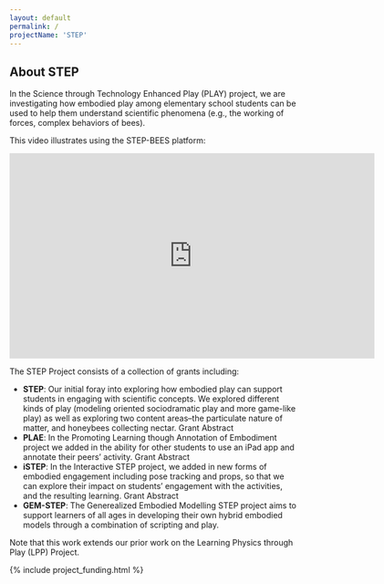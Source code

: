 ```yaml
---
layout: default
permalink: /
projectName: 'STEP'
---
```


## About STEP

In the Science through Technology Enhanced Play (PLAY) project, we are investigating how embodied play among elementary school students can be used to help them understand scientific phenomena (e.g., the working of forces, complex behaviors of bees). 

This video illustrates using the STEP-BEES platform:
<iframe src="https://player.vimeo.com/video/164627313?h=882ac3308e" width="640" height="360" frameborder="0" allow="autoplay; fullscreen; picture-in-picture" allowfullscreen></iframe>


The STEP Project consists of a collection of grants including:

- **STEP**: Our initial foray into exploring how embodied play can support students in engaging with scientific concepts. We explored different kinds of play (modeling oriented sociodramatic play and more game-like play) as well as exploring two content areas–the particulate nature of matter, and honeybees collecting nectar.  Grant Abstract
- **PLAE**: In the Promoting Learning though Annotation of Embodiment project we added in the ability for other students to use an iPad app and annotate their peers’ activity.  Grant Abstract
- **iSTEP**: In the Interactive STEP project, we added in new forms of embodied engagement including pose tracking and props, so that we can explore their impact on students’ engagement with the activities, and the resulting learning.  Grant Abstract
- **GEM-STEP**: The Generealized Embodied Modelling STEP project aims to support learners of all ages in developing their own hybrid embodied models through a combination of scripting and play. 

Note that this work extends our prior work on the Learning Physics through Play (LPP) Project.

{% include project_funding.html %}
